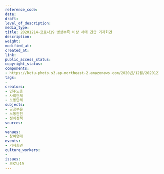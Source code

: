 ```yaml
---
reference_code: 
date: 
draft: 
level_of_description: 
media_type: 
title: 20201214-코로나19 병상부족 비상 사태 긴급 기자회견
description: 
weight: 
modified_at: 
created_at: 
link: 
public_access_status: 
copyright_status: 
components:
- https://kctu-photo.s3.ap-northeast-2.amazonaws.com/2020년/12월/20201214-코로나19+병상부족+비상+사태+긴급+기자회견/_PIG5060.JPG
tags:
- 
creators:
- 민주노총
- 사회단체
- 노동단체
subjects:
- 공공부문
- 노동안전
- 정치정책
sources:
- 
venues:
- 참여연대
events:
- 기자회견
culture_workers:
- 
issues:
- 코로나19
---
```

